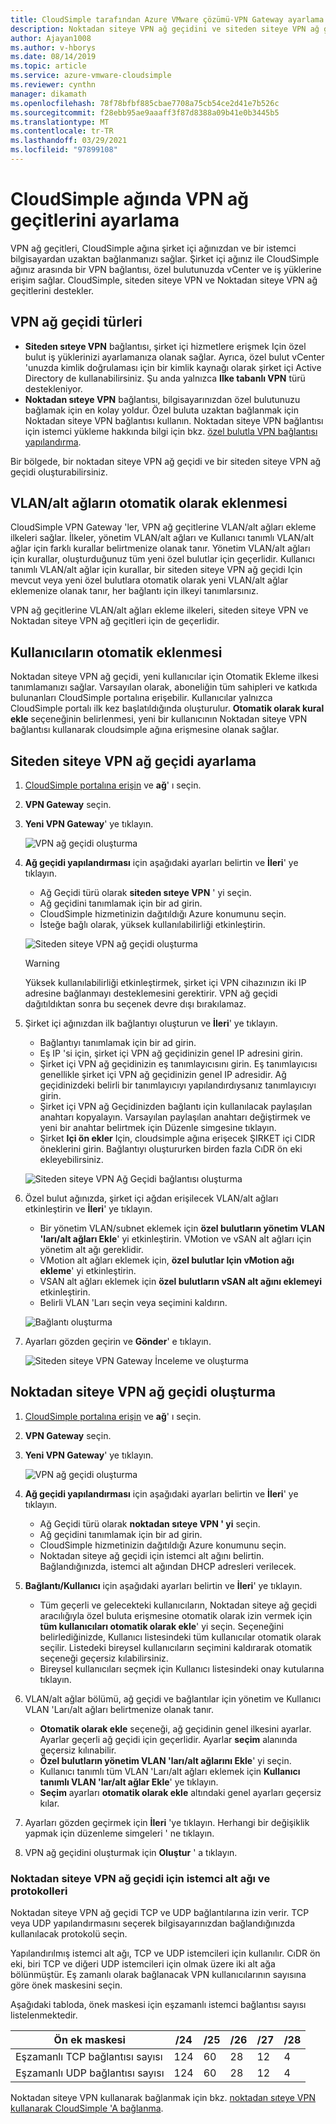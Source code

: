 ```yaml
---
title: CloudSimple tarafından Azure VMware çözümü-VPN Gateway ayarlama
description: Noktadan siteye VPN ağ geçidini ve siteden siteye VPN ağ geçidini ayarlamayı ve şirket içi ağınız ile CloudSimple özel bulutunuz arasında bağlantı oluşturmayı açıklar
author: Ajayan1008
ms.author: v-hborys
ms.date: 08/14/2019
ms.topic: article
ms.service: azure-vmware-cloudsimple
ms.reviewer: cynthn
manager: dikamath
ms.openlocfilehash: 78f78bfbf885cbae7708a75cb54ce2d41e7b526c
ms.sourcegitcommit: f28ebb95ae9aaaff3f87d8388a09b41e0b3445b5
ms.translationtype: MT
ms.contentlocale: tr-TR
ms.lasthandoff: 03/29/2021
ms.locfileid: "97899108"
---
```

# <a name="set-up-vpn-gateways-on-cloudsimple-network"></a>CloudSimple ağında VPN ağ geçitlerini ayarlama

VPN ağ geçitleri, CloudSimple ağına şirket içi ağınızdan ve bir istemci bilgisayardan uzaktan bağlanmanızı sağlar. Şirket içi ağınız ile CloudSimple ağınız arasında bir VPN bağlantısı, özel bulutunuzda vCenter ve iş yüklerine erişim sağlar. CloudSimple, siteden siteye VPN ve Noktadan siteye VPN ağ geçitlerini destekler.

## <a name="vpn-gateway-types"></a>VPN ağ geçidi türleri

* **Siteden sıteye VPN** bağlantısı, şirket içi hizmetlere erişmek Için özel bulut iş yüklerinizi ayarlamanıza olanak sağlar. Ayrıca, özel bulut vCenter 'unuzda kimlik doğrulaması için bir kimlik kaynağı olarak şirket içi Active Directory de kullanabilirsiniz.  Şu anda yalnızca **Ilke tabanlı VPN** türü destekleniyor.
* **Noktadan sıteye VPN** bağlantısı, bilgisayarınızdan özel bulutunuzu bağlamak için en kolay yoldur. Özel buluta uzaktan bağlanmak için Noktadan siteye VPN bağlantısı kullanın. Noktadan siteye VPN bağlantısı için istemci yükleme hakkında bilgi için bkz. [özel bulutla VPN bağlantısı yapılandırma](set-up-vpn.md).

Bir bölgede, bir noktadan siteye VPN ağ geçidi ve bir siteden siteye VPN ağ geçidi oluşturabilirsiniz.

## <a name="automatic-addition-of-vlansubnets"></a>VLAN/alt ağların otomatik olarak eklenmesi

CloudSimple VPN Gateway 'ler, VPN ağ geçitlerine VLAN/alt ağları ekleme ilkeleri sağlar.  İlkeler, yönetim VLAN/alt ağları ve Kullanıcı tanımlı VLAN/alt ağlar için farklı kurallar belirtmenize olanak tanır.  Yönetim VLAN/alt ağları için kurallar, oluşturduğunuz tüm yeni özel bulutlar için geçerlidir.  Kullanıcı tanımlı VLAN/alt ağlar için kurallar, bir siteden siteye VPN ağ geçidi Için mevcut veya yeni özel bulutlara otomatik olarak yeni VLAN/alt ağlar eklemenize olanak tanır, her bağlantı için ilkeyi tanımlarsınız.

VPN ağ geçitlerine VLAN/alt ağları ekleme ilkeleri, siteden siteye VPN ve Noktadan siteye VPN ağ geçitleri için de geçerlidir.

## <a name="automatic-addition-of-users"></a>Kullanıcıların otomatik eklenmesi

Noktadan siteye VPN ağ geçidi, yeni kullanıcılar için Otomatik Ekleme ilkesi tanımlamanızı sağlar. Varsayılan olarak, aboneliğin tüm sahipleri ve katkıda bulunanları CloudSimple portalına erişebilir.  Kullanıcılar yalnızca CloudSimple portalı ilk kez başlatıldığında oluşturulur.  **Otomatik olarak kural ekle** seçeneğinin belirlenmesi, yeni bir kullanıcının Noktadan siteye VPN bağlantısı kullanarak cloudsimple ağına erişmesine olanak sağlar.

## <a name="set-up-a-site-to-site-vpn-gateway"></a>Siteden siteye VPN ağ geçidi ayarlama

1. [CloudSimple portalına erişin](access-cloudsimple-portal.md) ve **ağ**' ı seçin.
2. **VPN Gateway** seçin.
3. **Yeni VPN Gateway**' ye tıklayın.

    ![VPN ağ geçidi oluşturma](media/create-vpn-gateway.png)

4. **Ağ geçidi yapılandırması** için aşağıdaki ayarları belirtin ve **İleri**' ye tıklayın.

    * Ağ Geçidi türü olarak **siteden sıteye VPN** ' yi seçin.
    * Ağ geçidini tanımlamak için bir ad girin.
    * CloudSimple hizmetinizin dağıtıldığı Azure konumunu seçin.
    * İsteğe bağlı olarak, yüksek kullanılabilirliği etkinleştirin.

    ![Siteden siteye VPN ağ geçidi oluşturma](media/create-vpn-gateway-s2s.png)

    > [!WARNING]
    > Yüksek kullanılabilirliği etkinleştirmek, şirket içi VPN cihazınızın iki IP adresine bağlanmayı desteklemesini gerektirir. VPN ağ geçidi dağıtıldıktan sonra bu seçenek devre dışı bırakılamaz.

5. Şirket içi ağınızdan ilk bağlantıyı oluşturun ve **İleri**' ye tıklayın.

    * Bağlantıyı tanımlamak için bir ad girin.
    * Eş IP 'si için, şirket içi VPN ağ geçidinizin genel IP adresini girin.
    * Şirket içi VPN ağ geçidinizin eş tanımlayıcısını girin.  Eş tanımlayıcısı genellikle şirket içi VPN ağ geçidinizin genel IP adresidir.  Ağ geçidinizdeki belirli bir tanımlayıcıyı yapılandırdıysanız tanımlayıcıyı girin.
    * Şirket içi VPN ağ Geçidinizden bağlantı için kullanılacak paylaşılan anahtarı kopyalayın.  Varsayılan paylaşılan anahtarı değiştirmek ve yeni bir anahtar belirtmek için Düzenle simgesine tıklayın.
    * Şirket **Içi ön ekler** Için, cloudsimple ağına erişecek ŞIRKET içi CIDR öneklerini girin.  Bağlantıyı oluştururken birden fazla CıDR ön eki ekleyebilirsiniz.

    ![Siteden siteye VPN Ağ Geçidi bağlantısı oluşturma](media/create-vpn-gateway-s2s-connection.png)

6. Özel bulut ağınızda, şirket içi ağdan erişilecek VLAN/alt ağları etkinleştirin ve **İleri**' ye tıklayın.

    * Bir yönetim VLAN/subnet eklemek için **özel bulutların yönetim VLAN 'ları/alt ağları Ekle**' yi etkinleştirin.  VMotion ve vSAN alt ağları için yönetim alt ağı gereklidir.
    * VMotion alt ağları eklemek için, **özel bulutlar Için vMotion ağı ekleme**' yi etkinleştirin.
    * VSAN alt ağları eklemek için **özel bulutların vSAN alt ağını eklemeyi** etkinleştirin.
    * Belirli VLAN 'Ları seçin veya seçimini kaldırın.

    ![Bağlantı oluşturma](media/create-vpn-gateway-s2s-connection-vlans.png)

7. Ayarları gözden geçirin ve **Gönder**' e tıklayın.

    ![Siteden siteye VPN Gateway İnceleme ve oluşturma](media/create-vpn-gateway-s2s-review.png)

## <a name="create-point-to-site-vpn-gateway"></a>Noktadan siteye VPN ağ geçidi oluşturma

1. [CloudSimple portalına erişin](access-cloudsimple-portal.md) ve **ağ**' ı seçin.
2. **VPN Gateway** seçin.
3. **Yeni VPN Gateway**' ye tıklayın.

    ![VPN ağ geçidi oluşturma](media/create-vpn-gateway.png)

4. **Ağ geçidi yapılandırması** için aşağıdaki ayarları belirtin ve **İleri**' ye tıklayın.

    * Ağ Geçidi türü olarak **noktadan sıteye VPN ' yi** seçin.
    * Ağ geçidini tanımlamak için bir ad girin.
    * CloudSimple hizmetinizin dağıtıldığı Azure konumunu seçin.
    * Noktadan siteye ağ geçidi için istemci alt ağını belirtin.  Bağlandığınızda, istemci alt ağından DHCP adresleri verilecek.

5. **Bağlantı/Kullanıcı** için aşağıdaki ayarları belirtin ve **İleri**' ye tıklayın.

    * Tüm geçerli ve gelecekteki kullanıcıların, Noktadan siteye ağ geçidi aracılığıyla özel buluta erişmesine otomatik olarak izin vermek için **tüm kullanıcıları otomatik olarak ekle**' yi seçin. Seçeneğini belirlediğinizde, Kullanıcı listesindeki tüm kullanıcılar otomatik olarak seçilir. Listedeki bireysel kullanıcıların seçimini kaldırarak otomatik seçeneği geçersiz kılabilirsiniz.
    * Bireysel kullanıcıları seçmek için Kullanıcı listesindeki onay kutularına tıklayın.

6. VLAN/alt ağlar bölümü, ağ geçidi ve bağlantılar için yönetim ve Kullanıcı VLAN 'Ları/alt ağları belirtmenize olanak tanır.

    * **Otomatik olarak ekle** seçeneği, ağ geçidinin genel ilkesini ayarlar. Ayarlar geçerli ağ geçidi için geçerlidir. Ayarlar **seçim** alanında geçersiz kılınabilir.
    * **Özel bulutların yönetim VLAN 'ları/alt ağlarını Ekle**' yi seçin. 
    * Kullanıcı tanımlı tüm VLAN 'Ları/alt ağları eklemek için  **Kullanıcı tanımlı VLAN 'lar/alt ağlar Ekle**' ye tıklayın.
    * **Seçim** ayarları **otomatik olarak ekle** altındaki genel ayarları geçersiz kılar.

7. Ayarları gözden geçirmek için **İleri** 'ye tıklayın. Herhangi bir değişiklik yapmak için düzenleme simgeleri ' ne tıklayın.
8. VPN ağ geçidini oluşturmak için **Oluştur** ' a tıklayın.

### <a name="client-subnet-and-protocols-for-point-to-site-vpn-gateway"></a>Noktadan siteye VPN ağ geçidi için istemci alt ağı ve protokolleri

Noktadan siteye VPN ağ geçidi TCP ve UDP bağlantılarına izin verir.  TCP veya UDP yapılandırmasını seçerek bilgisayarınızdan bağlandığınızda kullanılacak protokolü seçin.

Yapılandırılmış istemci alt ağı, TCP ve UDP istemcileri için kullanılır.  CıDR ön eki, biri TCP ve diğeri UDP istemcileri için olmak üzere iki alt ağa bölünmüştür. Eş zamanlı olarak bağlanacak VPN kullanıcılarının sayısına göre önek maskesini seçin.  

Aşağıdaki tabloda, önek maskesi için eşzamanlı istemci bağlantısı sayısı listelenmektedir.

| Ön ek maskesi | /24 | /25 | /26 | /27 | /28 |
|-------------|-----|-----|-----|-----|-----|
| Eşzamanlı TCP bağlantısı sayısı | 124 | 60 | 28 | 12 | 4 |
| Eşzamanlı UDP bağlantısı sayısı | 124 | 60 | 28 | 12 | 4 |

Noktadan siteye VPN kullanarak bağlanmak için bkz. [noktadan sıteye VPN kullanarak CloudSimple 'A bağlanma](set-up-vpn.md#connect-to-cloudsimple-using-point-to-site-vpn).
